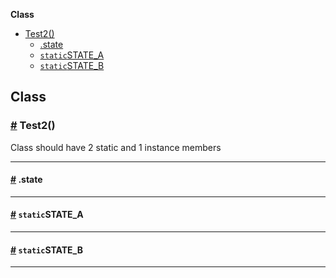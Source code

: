 **Class**

- [Test2()](#Test2)
  - [.state](#Test2.state)
  - [`static`STATE_A](#STATE_A)
  - [`static`STATE_B](#STATE_B)

## Class

### <a id="Test2" href="#Test2">#</a> Test2()

Class should have 2 static and 1 instance members

---

#### <a id="Test2.state" href="#Test2.state">#</a> .state

---

#### <a id="STATE_A" href="#STATE_A">#</a> `static`STATE_A

---

#### <a id="STATE_B" href="#STATE_B">#</a> `static`STATE_B

---